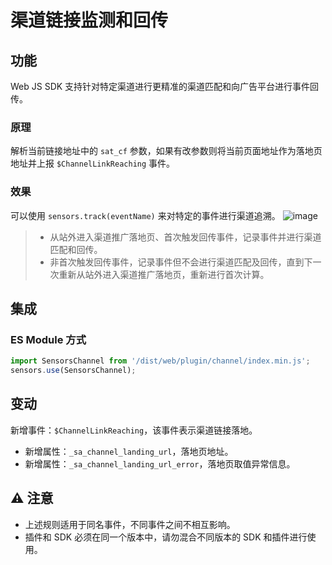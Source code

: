 # 渠道链接监测和回传

## 功能
Web JS SDK 支持针对特定渠道进行更精准的渠道匹配和向广告平台进行事件回传。

### 原理
解析当前链接地址中的 `sat_cf` 参数，如果有改参数则将当前页面地址作为落地页地址并上报 `$ChannelLinkReaching` 事件。

### 效果
可以使用 `sensors.track(eventName)` 来对特定的事件进行渠道追溯。
![image](https://manual.sensorsdata.cn/kbs/files/latest/22258345/52297738/1/1638338651000/image2021-12-1_14-4-10.png)

>- 从站外进入渠道推广落地页、首次触发回传事件，记录事件并进行渠道匹配和回传。
>- 非首次触发回传事件，记录事件但不会进行渠道匹配及回传，直到下一次重新从站外进入渠道推广落地页，重新进行首次计算。

## 集成
### ES Module 方式
```javascript
import SensorsChannel from '/dist/web/plugin/channel/index.min.js';
sensors.use(SensorsChannel);
```

## 变动
新增事件：`$ChannelLinkReaching`，该事件表示渠道链接落地。
<br>

- 新增属性：`_sa_channel_landing_url`，落地页地址。
- 新增属性：`_sa_channel_landing_url_error`，落地页取值异常信息。

## ⚠️ 注意

- 上述规则适用于同名事件，不同事件之间不相互影响。
- 插件和 SDK 必须在同一个版本中，请勿混合不同版本的 SDK 和插件进行使用。